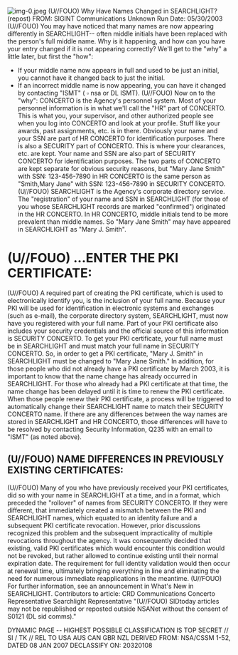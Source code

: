 ![img-0.jpeg](img-0.jpeg)
(U//FOUO) Why Have Names Changed in SEARCHLIGHT? (repost)
FROM: SIGINT Communications
Unknown
Run Date: 05/30/2003
(U//FOUO) You may have noticed that many names are now appearing differently in SEARCHLIGHT-- often middle initials have been replaced with the person's full middle name. Why is it happening, and how can you have your entry changed if it is not appearing correctly? We'll get to the "why" a little later, but first the "how":

- If your middle name now appears in full and used to be just an initial, you cannot have it changed back to just the initial.
- If an incorrect middle name is now appearing, you can have it changed by contacting "ISMT" ( $\square$ nsa or DL ISMT).
(U//FOUO) Now on to the "why": CONCERTO is the Agency's personnel system. Most of your personnel information is in what we'll call the "HR" part of CONCERTO. This is what you, your supervisor, and other authorized people see when you log into CONCERTO and look at your profile. Stuff like your awards, past assignments, etc. is in there. Obviously your name and your SSN are part of HR CONCERTO for identification purposes. There is also a SECURITY part of CONCERTO. This is where your clearances, etc. are kept. Your name and SSN are also part of SECURITY CONCERTO for identification purposes. The two parts of CONCERTO are kept separate for obvious security reasons, but "Mary Jane Smith" with SSN: 123-456-7890 in HR CONCERTO is the same person as "Smith,Mary Jane" with SSN: 123-456-7890 in SECURITY CONCERTO.
(U//FOUO) SEARCHLIGHT is the Agency's corporate directory service. The "registration" of your name and SSN in SEARCHLIGHT (for those of you whose SEARCHLIGHT records are marked "confirmed") originated in the HR CONCERTO. In HR CONCERTO, middle initials tend to be more prevalent than middle names. So "Mary Jane Smith" may have appeared in SEARCHLIGHT as "Mary J. Smith".


# (U//FOUO) ...ENTER THE PKI CERTIFICATE: 

(U//FOUO) A required part of creating the PKI certificate, which is used to electronically identify you, is the inclusion of your full name. Because your PKI will be used for identification in electronic systems and exchanges (such as e-mail), the corporate directory system, SEARCHLIGHT, must now have you registered with your full name. Part of your PKI certificate also includes your security credentials and the official source of this information is SECURITY CONCERTO. To get your PKI certificate, your full name must be in SEARCHLIGHT and must match your full name in SECURITY CONCERTO. So, in order to get a PKI certificate, "Mary J. Smith" in SEARCHLIGHT must be changed to "Mary Jane Smith." In addition, for those people who did not already have a PKI certificate by March 2003, it is important to know that the name change has already occurred in SEARCHLIGHT. For those who already had a PKI certificate at that time, the name change has been delayed until it is time to renew the PKI certificate. When those people renew their PKI certificate, a process will be triggered to automatically change their SEARCHLIGHT name to match their SECURITY CONCERTO name. If there are any differences between the way names are stored in SEARCHLIGHT and HR CONCERTO, those differences will have to be resolved by contacting Security Information, Q235 with an email to "ISMT" (as noted above).

## (U//FOUO) NAME DIFFERENCES IN PREVIOUSLY EXISTING CERTIFICATES:

(U//FOUO) Many of you who have previously received your PKI certificates, did so with your name in SEARCHLIGHT at a time, and in a format, which preceded the "rollover" of names from SECURITY CONCERTO. If they were different, that immediately created a mismatch between the PKI and SEARCHLIGHT names, which equated to an identity failure and a subsequent PKI
certificate revocation. However, prior discussions recognized this problem and the subsequent impracticality of multiple revocations throughout the agency. It was consequently decided that existing, valid PKI certificates which would encounter this condition would not be revoked, but rather allowed to continue existing until their normal expiration date. The requirement for full identity validation would then occur at renewal time, ultimately bringing everything in line and eliminating the need for numerous immediate reapplications in the meantime.
(U//FOUO) For further information, see an announcement in What's New in SEARCHLIGHT.
Contributors to article:
CRD Communications
Concerto Representative
Searchlight Representative
"(U//FOUO) SIDtoday articles may not be republished or reposted outside NSANet without the consent of S0121 (DL sid comms)."

DYNAMIC PAGE -- HIGHEST POSSIBLE CLASSIFICATION IS
TOP SECRET // SI / TK // REL TO USA AUS CAN GBR NZL
DERIVED FROM: NSA/CSSM 1-52, DATED 08 JAN 2007 DECLASSIFY ON: 20320108

